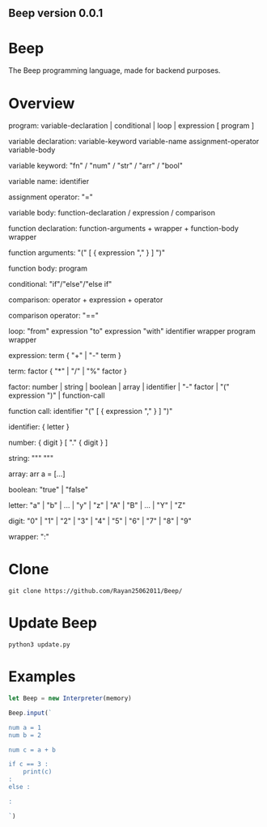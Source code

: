 ## Beep version 0.0.1


# Beep
The Beep programming language, made for backend purposes.

# Overview

program: variable-declaration | conditional | loop | expression [ program ]

variable declaration: variable-keyword variable-name assignment-operator variable-body

variable keyword: "fn" / "num" / "str" / "arr" / "bool"

variable name: identifier

assignment operator: "="

variable body: function-declaration / expression / comparison

function declaration:  function-arguments + wrapper  + function-body wrapper

function arguments: "(" [ { expression "," } ] ")"

function body: program

conditional: "if"/"else"/"else if"

comparison: operator + expression + operator

comparison operator: "=="

loop: "from" expression "to" expression "with" identifier wrapper program wrapper

expression: term { "+" | "-" term }



term: factor { "*" | "/" | "%" factor }

factor: number | string | boolean | array | identifier | "-" factor | "(" expression ")" | function-call

function call: identifier "(" [ { expression "," } ] ")"

identifier: { letter }

number: { digit } [ "." { digit } ]

string: """   """

array: arr a = [...]

boolean: "true" | "false"


letter: "a" | "b" | ... | "y" | "z" | "A" | "B" | ... | "Y" | "Z"

digit: "0" | "1" | "2" | "3" | "4" | "5" | "6" | "7" | "8" | "9"


wrapper: ":"

# Clone
```
git clone https://github.com/Rayan25062011/Beep/
```

# Update Beep
```
python3 update.py
```

# Examples

```javascript
let Beep = new Interpreter(memory)

Beep.input(`

num a = 1
num b = 2

num c = a + b

if c == 3 :
	print(c)
:
else :

:

`)

```
